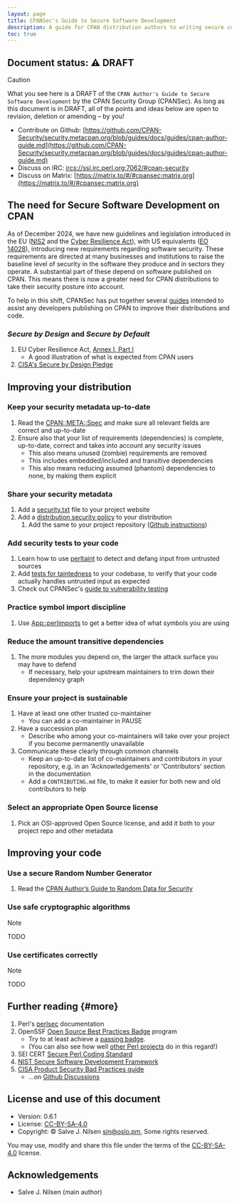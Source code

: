 ```yaml
---
layout: page
title: CPANSec's Guide to Secure Software Development
description: A guide for CPAN distribution authors to writing secure code
toc: true
---
```


## Document status: ⚠️  DRAFT

> [!CAUTION]
> What you see here is a DRAFT of the `CPAN Author's Guide to Secure Software Development` by the CPAN Security Group (CPANSec).
> As long as this document is in DRAFT, all of the points and ideas below are open to revision, deletion or amending – by you!
>
> - Contribute on Github: [https://github.com/CPAN-Security/security.metacpan.org/blob/guides/docs/guides/cpan-author-guide.md](https://github.com/CPAN-Security/security.metacpan.org/blob/guides/docs/guides/cpan-author-guide.md)
> - Discuss on IRC: [ircs://ssl.irc.perl.org:7062/#cpan-security](ircs://ssl.irc.perl.org:7062/#cpan-security)
> - Discuss on Matrix: [https://matrix.to/#/#cpansec:matrix.org](https://matrix.to/#/#cpansec:matrix.org)


## The need for Secure Software Development on CPAN

As of December 2024, we have new guidelines and legislation introduced in the EU ([NIS2](/docs/readinglist.md#) and the [Cyber Resilience Act](/docs/readinglist.md#)), with US equivalents ([EO 14028](/docs/readinglist.md#)), introducing new requirements regarding software security.
These requirements are directed at many businesses and institutions to raise the baseline level of security in the software they produce and in sectors they operate.
A substantial part of these depend on software published on CPAN.
This means there is now a greater need for CPAN distributions to take their security posture into account.

To help in this shift, CPANSec has put together several [guides](./) intended to assist any developers publishing on CPAN to improve their distributions and code.


### _Secure by Design_ and _Secure by Default_

1. EU Cyber Resilience Act, [Annex I, Part I](https://eur-lex.europa.eu/legal-content/EN/TXT/HTML/?uri=OJ:L_202402847#anx_I)
    * A good illustration of what is expected from CPAN users
1. [CISA's Secure by Design Pledge](https://www.cisa.gov/securebydesign/pledge)


## Improving your distribution


### Keep your security metadata up-to-date

1. Read the [CPAN::META::Spec](https://metacpan.org/pod/CPAN::Meta::Spec) and make sure all relevant fields are correct and up-to-date
1. Ensure also that your list of requirements (dependencies) is complete, up-to-date, correct and takes into account any security issues
    * This also means unused (zombie) requirements are removed
    * This includes embedded/included and transitive dependencies
    * This also means reducing assumed (phantom) dependencies to none, by making them explicit


### Share your security metadata

1. Add a [security.txt](https://securitytxt.org/) file to your project website
1. Add a [distribution security policy](https://github.com/CPAN-Security/security.metacpan.org/blob/cpan-author-guide/docs/guides/security-policy-for-authors.md) to your distribution
   1. Add the same to your project repository ([Github instructions](https://docs.github.com/en/code-security/getting-started/adding-a-security-policy-to-your-repository))


### Add security tests to your code

1. Learn how to use [perltaint](https://perldoc.perl.org/perlsec#Laundering-and-Detecting-Tainted-Data) to detect and defang input from untrusted sources
1. Add [tests for taintedness](https://metacpan.org/pod/Test::Taint) to your codebase, to verify that your code actually handles untrusted input as expected
1. Check out CPANSec's [guide to vulnerability testing](vulnerability-testing.md)


### Practice symbol import discipline

1. Use [App::perlimports](https://www.olafalders.com/2024/04/15/getting-started-with-perlimports/) to get a better idea of what symbols you are using


### Reduce the amount transitive dependencies

1. The more modules you depend on, the larger the attack surface you may have to defend
    * If necessary, help your upstream maintainers to trim down their dependency graph


### Ensure your project is sustainable

1. Have at least one other trusted co-maintainer
    * You can add a co-maintainer in PAUSE
1. Have a succession plan
    * Describe who among your co-maintainers will take over your project if you become permanently unavailable
1. Communicate these clearly through common channels
    * Keep an up-to-date list of co-maintainers and contributors in your repository, e.g. in an 'Acknowledgements' or 'Contributors' section in the documentation
    * Add a `CONTRIBUTING.md` file, to make it easier for both new and old contributors to help


### Select an appropriate Open Source license

1. Pick an OSI-approved Open Source license, and add it both to your project repo and other metadata


## Improving your code

### Use a secure Random Number Generator

1. Read the [CPAN Author’s Guide to Random Data for Security](random-data-for-security.md)


### Use safe cryptographic algorithms

> [!NOTE]
> TODO


### Use certificates correctly

> [!NOTE]
> TODO


## Further reading {#more}

1. Perl's [perlsec](https://perldoc.perl.org/perlsec) documentation
1. OpenSSF [Open Source Best Practices Badge](https://www.bestpractices.dev/en) program
    * Try to at least achieve a [passing badge](https://www.bestpractices.dev/en/criteria/0).
    * (You can also see how well [other Perl projects](https://www.bestpractices.dev/en/projects?q=perl) do in this regard!)
1. SEI CERT [Secure Perl Coding Standard](https://wiki.sei.cmu.edu/confluence/display/perl/SEI+CERT+Perl+Coding+Standard)
1. [NIST Secure Software Development Framework](https://csrc.nist.gov/projects/ssdf)
1. [CISA Product Security Bad Practices guide](https://www.cisa.gov/resources-tools/resources/product-security-bad-practices)
    * …on [Github Discussions](https://github.com/cisagov/bad-practices/discussions)


## License and use of this document

* Version: 0.6.1
* License: [CC-BY-SA-4.0](https://creativecommons.org/licenses/by-sa/4.0/deed)
* Copyright: © Salve J. Nilsen <sjn@oslo.pm>, Some rights reserved.

You may use, modify and share this file under the terms of the [CC-BY-SA-4.0](https://creativecommons.org/licenses/by-sa/4.0/deed) license.


## Acknowledgements

* Salve J. Nilsen (main author)
